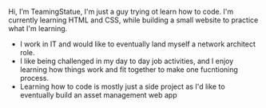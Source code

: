 Hi, I’m TeamingStatue, I'm just a guy trying ot learn how to code. I'm currently learning HTML and CSS, while building a small website to practice what I'm learning.

- I work in IT and would like to eventually land myself a network architect role.
- I like being challenged in my day to day job activities, and I enjoy learning how things work and fit together to make one fucntioning process.
- Learning how to code is mostly just a side project as I'd like to eventually build an asset management web app

<!---
TeamingStatue18/TeamingStatue18 is a ✨ special ✨ repository because its `README.md` (this file) appears on your GitHub profile.
You can click the Preview link to take a look at your changes.
--->
